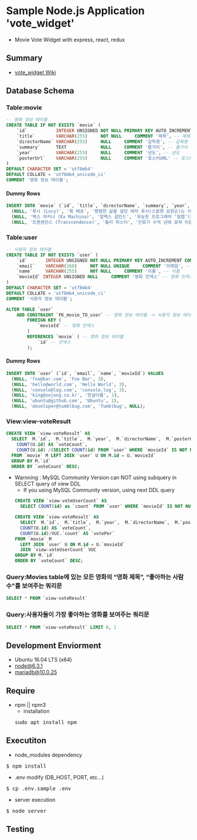 # Sample Node.js Application 'vote_widget'
* Movie Vote Widget with express, react, redux

## Summary
* [vote_widget Wiki](https://github.com/uyu423/vote_widget/wiki)

## Database Schema
### Table:movie
```sql
-- 영화 정보 테이블
CREATE TABLE IF NOT EXISTS `movie` (
	`id`           INTEGER UNSIGNED NOT NULL PRIMARY KEY AUTO_INCREMENT COMMENT '인덱스', -- 인덱스
	`title`        VARCHAR(255)     NOT NULL     COMMENT '제목', -- 제목
	`directorName` VARCHAR(255)     NULL     COMMENT '감독명', -- 감독명
	`summary`      TEXT             NULL     COMMENT '줄거리', -- 줄거리
	`year`         VARCHAR(255)     NULL     COMMENT '년도', -- 년도
	`posterUrl`    VARCHAR(255)     NULL     COMMENT '포스터URL' -- 포스터URL
)
DEFAULT CHARACTER SET = 'utf8mb4'
DEFAULT COLLATE = 'utf8mb4_unicode_ci'
COMMENT '영화 정보 테이블';
```
#### Dummy Rows
  ```sql
  INSERT INTO `movie` (`id`, `title`, `directorName`, `summary`, `year`, `posterUrl`) VALUES
    (NULL, '루시 (Lucy)', '뤽 베송', '평범한 삶을 살던 여자 루시(스칼렛 요한슨)는 어느 날 지하세계에서 극악무도하기로 유명한 미스터 장(최민식)에게 납치되어, 몸 속에 강력한 합성 약물을 넣은 채 강제로 운반하게 된다. 다른 운반책들과 같이 끌려가던 루시는 갑작스런 외부의 충격으로 인해 몸 속 약물이 체내로 퍼지게 되면서, 그녀 안의 모든 감각이 깨어나기 시작하는데…', '2014', 'http://cfile17.uf.daum.net/image/2458B3375382F287111B8F'),
    (NULL, '엑스 마키나 (Ex Machina)', '알렉스 갈린드', '유능한 프로그래머 ‘칼렙’(돔놀 글리슨)은 치열한 경쟁 끝에 인공지능 분야의 천재 개발자 ‘네이든’(오스카 아이삭)의 새로운 프로젝트에 참여하게 된다. 외부엔 알려지지 않은 그의 비밀 연구소로 초대받은 ‘칼렙’은 그 곳에서 네이든이 창조한 매혹적인 A.I. ‘에이바’(알리시아 비칸데르)를 만나게 된다. 그녀의 인격과 감정이 진짜인지 아니면 프로그래밍 된 것인 지를 밝히는 테스트를 진행하지만. 점점 에이바도 그녀의 창조자 네이든도 그리고 자신의 존재조차 믿을 수 없게 되고 모든 것을 의심하게 되는데…', '2015', 'http://cfile116.uf.daum.net/image/227AFF4E5486B719247C67'),
    (NULL, '트랜센던스 (Transcendence)', '윌리 피스터', '인류가 수억 년에 걸쳐 이룬 지적능력을 초월하고 자각능력까지 가진 슈퍼컴 ‘트랜센던스’의 완성을 목전에 둔 천재 과학자 ‘윌’(조니 뎁)은 기술의 발전은 인류의 멸망이라 주장하는 반(反) 과학단체 ‘RIFT’의 공격을 당해 목숨을 잃는다. 연인 ‘에블린’(레베카 홀)은 윌의 뇌를 컴퓨터에 업로드 시켜 그를 살리는데 성공하지만, 또 다른 힘을 얻은 그는 온라인에 접속해 자신의 영역을 전 세계로 넓혀가기 시작하는데…', '2014', 'http://cfile119.uf.daum.net/image/243A7A4752BB8C5C377EEF');
  ```
### Table:user
```sql
-- 사용자 정보 테이블
CREATE TABLE IF NOT EXISTS `user` (
	`id`       INTEGER UNSIGNED NOT NULL PRIMARY KEY AUTO_INCREMENT COMMENT '인덱스', -- 인덱스
	`email`    VARCHAR(160)     NOT NULL UNIQUE     COMMENT '이메일', -- 이메일
	`name`     VARCHAR(255)     NOT NULL     COMMENT '이름', -- 이름
	`movieId` INTEGER UNSIGNED NULL     COMMENT '영화 인덱스' -- 영화 인덱스
)
DEFAULT CHARACTER SET = 'utf8mb4'
DEFAULT COLLATE = 'utf8mb4_unicode_ci'
COMMENT '사용자 정보 테이블';

ALTER TABLE `user`
	ADD CONSTRAINT `FK_movie_TO_user` -- 영화 정보 테이블 -> 사용자 정보 테이블
		FOREIGN KEY (
			`movieId` -- 영화 인덱스
		)
		REFERENCES `movie` ( -- 영화 정보 테이블
			`id` -- 인덱스
		);
```
#### Dummy Rows
  ```sql
  INSERT INTO `user` (`id`, `email`, `name`, `movieId`) VALUES
  	(NULL, 'foo@bar.com', 'Foo Bar', 3),
  	(NULL, 'hello@world.com', 'Hello World', 3),
  	(NULL, 'console@log.com', 'console.log', 3),
  	(NULL, 'king@sejong.co.kr', '한글이름', 1),
  	(NULL, 'ubuntu@github.com', 'Ubuntu', 1),
  	(NULL, 'developer@tumblbug.com', 'Tumblbug', NULL);
  ```
### View:view-voteResult
```sql
CREATE VIEW `view-voteResult` AS
  SELECT  M.`id`,  M.`title`,  M.`year`,  M.`directorName`,  M.`posterUrl`,  
    COUNT(U.id) AS `voteCount`,  
    COUNT(U.id) /(SELECT COUNT(id) FROM `user` WHERE `movieId` IS NOT NULL) AS `votePer`
  FROM `movie` M LEFT JOIN `user` U ON M.id = U.`movieId`
  GROUP BY M.`id`
  ORDER BY `voteCount` DESC;
```
* Warnning : MySQL Community Version can NOT using subquery in SELECT query of view DDL
  * If you using MySQL Community version, using next DDL query
  ```sql
  CREATE VIEW `view-voteUserCount` AS
    SELECT COUNT(id) as `count` FROM `user` WHERE `movieId` IS NOT NULL;

  CREATE VIEW `view-voteResult` AS
    SELECT  M.`id`,  M.`title`,  M.`year`,  M.`directorName`,  M.`posterUrl`,  
    COUNT(U.id) AS `voteCount`,  
    COUNT(U.id)/VUC.`count` AS `votePer`
  FROM `movie` M
  	LEFT JOIN `user` U ON M.id = U.`movieId`
  	JOIN `view-voteUserCount` VUC
  GROUP BY M.`id`
  ORDER BY `voteCount` DESC;
  ```

### Query:Movies table에 있는 모든 영화의 “영화 제목”, “좋아하는 사람 수"를 보여주는 쿼리문
```sql
SELECT * FROM `view-voteResult`
```

### Query:사용자들이 가장 좋아하는 영화를 보여주는 쿼리문
```sql
SELECT * FROM `view-voteResult` LIMIT 0, 1
```

## Development Enviorment
* Ubuntu 16.04 LTS (x64)
* node@6.3.1
* mariadb@10.0.25

## Require
* npm || npm3
  * installation
  <pre>sudo apt install npm</pre>

## Executiton
* node_modules dependency
<pre>$ npm install</pre>
* .env modify (DB_HOST, PORT, etc...)
<pre>$ cp .env.sample .env</pre>
* server execution
<pre>$ node server</pre>

## Testing

